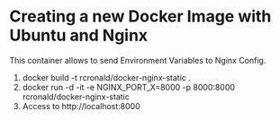 # Creating a new Docker Image with Ubuntu and Nginx

This container allows to send Environment Variables to Nginx Config.

1. docker build -t rcronald/docker-nginx-static .
2. docker run -d -it -e NGINX_PORT_X=8000 -p 8000:8000 rcronald/docker-nginx-static
3. Access to http://localhost:8000
